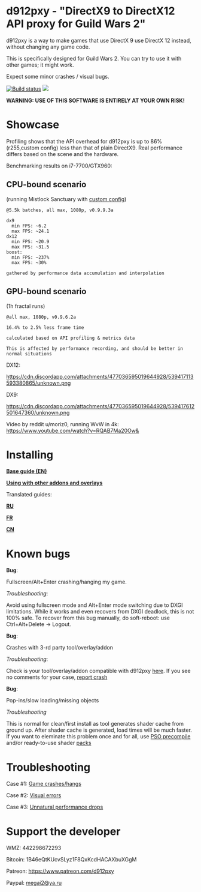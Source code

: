 # d912pxy - "DirectX9 to DirectX12 API proxy for Guild Wars 2"

d912pxy is a way to make games that use DirectX 9 use DirectX 12 instead, without changing any game code.

This is specifically designed for Guild Wars 2.
You can try to use it with other games; it might work.

Expect some minor crashes / visual bugs.

[![Build status](https://ci.appveyor.com/api/projects/status/gs8drlb0goyp6h28?svg=true)](https://ci.appveyor.com/project/megai2/d912pxy)
[![](https://img.shields.io/discord/384735285197537290.svg?logo=discord&logoColor=f0f0f0)](https://discord.gg/fY9KADf)

**WARNING: USE OF THIS SOFTWARE IS ENTIRELY AT YOUR OWN RISK!**

# Showcase

Profiling shows that the API overhead for d912pxy is up to 86% (r255,custom config) less than that of plain DirectX9.
Real performance differs based on the scene and the hardware.

Benchmarking results on i7-7700/GTX960:

## CPU-bound scenario
(running Mistlock Sanctuary
with [custom config](https://cdn.discordapp.com/attachments/545164738288418816/583364425847799818/config.ini))

```
@5.5k batches, all max, 1080p, v0.9.9.3a

dx9
  min FPS: ~6.2
  max FPS: ~24.1
dx12
  min FPS: ~20.9
  max FPS: ~31.5
boost:
  min FPS: ~237%
  max FPS: ~30%
  
gathered by performance data accumulation and interpolation

```

## GPU-bound scenario
(1h fractal runs)

```
@all max, 1080p, v0.9.6.2a

16.4% to 2.5% less frame time

calculated based on API profiling & metrics data

This is affected by performance recording, and should be better in normal situations
```

DX12:

https://cdn.discordapp.com/attachments/477036595019644928/539417113593380865/unknown.png

DX9:

https://cdn.discordapp.com/attachments/477036595019644928/539417612501647360/unknown.png

Video by reddit u/moriz0, running WvW in 4k: https://www.youtube.com/watch?v=RQAB7Ma20Ow&

# Installing

[**Base guide (EN)**](https://github.com/megai2/d912pxy/wiki/Installing)

[**Using with other addons and overlays**](https://github.com/megai2/d912pxy/wiki/Using-with-other-addons-and-overlays)

Translated guides:

[**RU**](https://github.com/megai2/d912pxy/wiki/InstallingRU)

[**FR**](https://www.youtube.com/watch?v=hfSSIBICG6E)

[**CN**](https://hackmd.io/vXa_ukUpQaOaLRBDdXdMLA)

# Known bugs

**Bug**: 

Fullscreen/Alt+Enter crashing/hanging my game.

*Troubleshooting*: 

Avoid using fullscreen mode and Alt+Enter mode switching due to DXGI limitations. 
While it works and even recovers from DXGI deadlock, this is not 100% safe.
To recover from this bug manually, do soft-reboot: use Ctrl+Alt+Delete -> Logout.

**Bug**:

Crashes with 3-rd party tool/overlay/addon 

*Troubleshooting*: 

Check is your tool/overlay/addon compatible with d912pxy [here](https://github.com/megai2/d912pxy/issues/38). 
If you see no comments for your case, [report crash](https://github.com/megai2/d912pxy/wiki/Reporting-crashes)

**Bug**:

Pop-ins/slow loading/missing objects

*Troubleshooting*

This is normal for clean/first install as tool generates shader cache from ground up.
After shader cache is generated, load times will be much faster.
If you want to eleminate this problem once and for all, use [PSO precompile](https://github.com/megai2/d912pxy/wiki/Using-PSO-precompile)
and/or ready-to-use shader [packs](https://github.com/megai2/d912pxy/wiki/Shader-packs)

# Troubleshooting

Case #1: [Game crashes/hangs](https://github.com/megai2/d912pxy/wiki/Reporting-crashes)

Case #2: [Visual errors](https://github.com/megai2/d912pxy/wiki/Reporting-visual-errors)

Case #3: [Unnatural performance drops](https://github.com/megai2/d912pxy/wiki/Reporting-performance-issues)

# Support the developer

WMZ: 442298672293

Bitcoin: 1B46eQtKUcvSLyz1F8QxKcdHACAXbuXGgM

Patreon: https://www.patreon.com/d912pxy

Paypal: megai2@ya.ru
